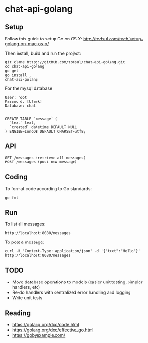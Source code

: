 # chat-api-golang

## Setup

Follow this guide to setup Go on OS X: http://todsul.com/tech/setup-golang-on-mac-os-x/

Then install, build and run the project:

    git clone https://github.com/todsul/chat-api-golang.git
    cd chat-api-golang
    go get
    go install .
    chat-api-golang

For the mysql database

    User: root
    Password: [blank]
    Database: chat


    CREATE TABLE `message` (
      `text` text,
      `created` datetime DEFAULT NULL
    ) ENGINE=InnoDB DEFAULT CHARSET=utf8;

## API

    GET /messages (retrieve all messages)
    POST /messages (post new message)

## Coding

 To format code according to Go standards:

    go fmt

## Run

To list all messages:

    http://localhost:8080/messages

To post a message:

    curl -H "Content-Type: application/json" -d '{"text":"Hello"}' http://localhost:8080/messages

## TODO

* Move database operations to models (easier unit testing, simpler handlers, etc)
* Re-do handlers with centralized error handling and logging
* Write unit tests

## Reading

* https://golang.org/doc/code.html
* https://golang.org/doc/effective_go.html
* https://gobyexample.com/
